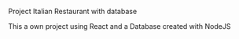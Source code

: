 Project Italian Restaurant with database

This a own project using React and a Database created with NodeJS
